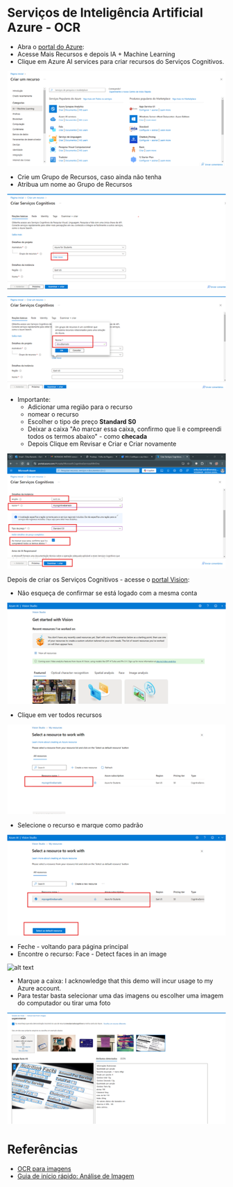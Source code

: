 # Serviços de Inteligência Artificial Azure - OCR

* Abra o [portal do Azure](https://portal.azure.com/):
* Acesse Mais Recursos  e depois IA + Machine Learning
* Clique em Azure AI services para criar recursos do Serviços Cognitivos.

![alt text](inputs/image.png)

* Crie um Grupo de Recursos, caso ainda não tenha
* Atribua um nome ao Grupo de Recursos

![alt text](inputs/image-1.png)

![alt text](inputs/image-2.png)

* Importante:
     - Adicionar uma região para o recurso
     - nomear o recurso
     - Escolher o tipo de preço **Standard S0**
     - Deixar a caixa "Ao marcar essa caixa, confirmo que li e compreendi todos os termos abaixo" - como **checada**
     - Depois Clique em Revisar e Criar e Criar novamente

![alt text](inputs/image-3.png)

Depois de criar os Serviços Cognitivos - acesse o [portal Vision](https://portal.vision.cognitive.azure.com/):
 
 * Não esqueça de confirmar se está logado com a mesma conta

 ![alt text](inputs/image-4.png)

 * Clique em ver todos recursos

 ![alt text](inputs/image-5.png)

 * Selecione o recurso e marque como padrão

 ![alt text](inputs/image-6.png)

 * Feche - voltando para página principal
 * Encontre o recurso: Face - Detect faces in an image

![alt text](inputs/inputs/image-11.png)

 * Marque a caixa: I acknowledge that this demo will incur usage to my Azure account.
 * Para testar basta selecionar uma das imagens ou escolher uma imagem do computador ou tirar uma foto

 ![alt text](inputs/image-10.png)

 # Referências
 
 * [OCR para imagens](https://learn.microsoft.com/pt-br/azure/ai-services/computer-vision/concept-ocr)
 * [Guia de início rápido: Análise de Imagem](https://learn.microsoft.com/pt-br/azure/ai-services/computer-vision/quickstarts-sdk/image-analysis-client-library-40?tabs=visual-studio%2Clinux&pivots=programming-language-rest-api)